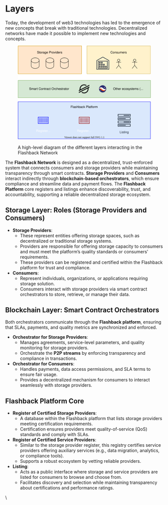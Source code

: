 # Layers

Today, the development of web3 technologies has led to the emergence of new concepts that break with traditional technologies. Decentralized networks have made it possible to implement new technologies and concepts.

<figure><img src="../../../.gitbook/assets/Flashback_diagram (1).svg" alt=""><figcaption><p>A high-level diagram of the different layers interacting in the Flashback Network</p></figcaption></figure>

The **Flashback Network** is designed as a decentralized, trust-enforced system that connects consumers and storage providers while maintaining transparency through smart contracts. **Storage Providers** and **Consumers** interact indirectly through **blockchain-based orchestrators**, which ensure compliance and streamline data and payment flows. The **Flashback Platform** core registers and listings enhance discoverability, trust, and accountability, supporting a reliable decentralized storage ecosystem.

## **Storage Layer: Roles (Storage Providers and Consumers)**

* **Storage Providers**:&#x20;
  * These represent entities offering storage spaces, such as decentralized or traditional storage systems.&#x20;
  * Providers are responsible for offering storage capacity to consumers and must meet the platform’s quality standards or consumers' requirements.&#x20;
  * These providers can be registered and certified within the Flashback platform for trust and compliance.
* **Consumers**:
  * Represent individuals, organizations, or applications requiring storage solution.&#x20;
  * Consumers interact with storage providers via smart contract orchestrators to store, retrieve, or manage their data.

## **Blockchain Layer: Smart Contract Orchestrators**

Both orchestrators communicate through the **Flashback platform**, ensuring that SLAs, payments, and quality metrics are synchronized and enforced.

* **Orchestrator for Storage Providers**:
  * Manages agreements, service-level parameters, and quality monitoring for storage providers.
  * Orchestrate the **P2P streams** by enforcing transparency and compliance in transactions.
* **Orchestrator for Consumers**:
  * Handles payments, data access permissions, and SLA terms to ensure fair usage.
  * Provides a decentralized mechanism for consumers to interact seamlessly with storage providers.

## **Flashback Platform Core**

* **Register of Certified Storage Providers**:
  * A database within the Flashback platform that lists storage providers meeting certification requirements.
  * Certification ensures providers meet quality-of-service (QoS) standards and comply with SLAs.
* **Register of Certified Service Providers**:
  * Similar to the storage provider register, this registry certifies service providers offering auxiliary services (e.g., data migration, analytics, or compliance tools).
  * Supports a robust ecosystem by vetting reliable providers.
* **Listing**:
  * Acts as a public interface where storage and service providers are listed for consumers to browse and choose from.
  * Facilitates discovery and selection while maintaining transparency about certifications and performance ratings.

\

